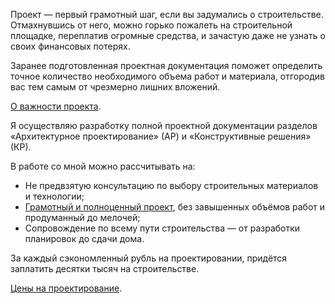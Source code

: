 Проект — первый грамотный шаг, если вы задумались о строительстве. Отмахнувшись от него, можно горько пожалеть на строительной площадке, переплатив огромные средства, и зачастую даже не узнать о своих финансовых потерях.

Заранее подготовленная проектная документация поможет определить точное количество необходимого объема работ и материала, отгородив вас тем самым от чрезмерно лишних вложений.

[О важности проекта](TODO).

Я осуществляю разработку  полной проектной документации разделов «Архитектурное проектирование» (АР) и «Конструктивные решения» (КР).

В работе со мной можно рассчитывать на:

* Не предвзятую консультацию по выбору строительных материалов и технологии;
* <a href="../project-example.pdf" target="_blank">Грамотный и полноценный проект</a>, без завышенных объёмов работ и продуманный до мелочей;
* Сопровождение по всему пути строительства — от разработки планировок до сдачи дома.

За каждый сэкономленный рубль на проектировании, придётся заплатить десятки тысяч на строительстве.

[Цены на проектирование](../price/).

